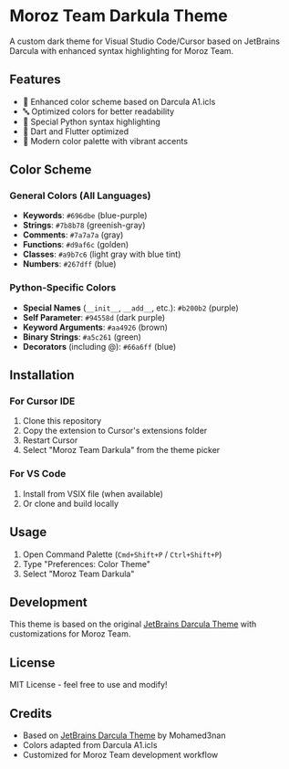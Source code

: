 # Moroz Team Darkula Theme

A custom dark theme for Visual Studio Code/Cursor based on JetBrains Darcula with enhanced syntax highlighting for Moroz Team.

## Features

- 🎨 Enhanced color scheme based on Darcula A1.icls
- 🔤 Optimized colors for better readability
- 🐍 Special Python syntax highlighting
- 🎯 Dart and Flutter optimized
- 🌈 Modern color palette with vibrant accents

## Color Scheme

### General Colors (All Languages)
- **Keywords**: `#696dbe` (blue-purple)
- **Strings**: `#7b8b78` (greenish-gray)
- **Comments**: `#7a7a7a` (gray)
- **Functions**: `#d9af6c` (golden)
- **Classes**: `#a9b7c6` (light gray with blue tint)
- **Numbers**: `#267dff` (blue)

### Python-Specific Colors
- **Special Names** (`__init__`, `__add__`, etc.): `#b200b2` (purple)
- **Self Parameter**: `#94558d` (dark purple)
- **Keyword Arguments**: `#aa4926` (brown)
- **Binary Strings**: `#a5c261` (green)
- **Decorators** (including @): `#66a6ff` (blue)

## Installation

### For Cursor IDE
1. Clone this repository
2. Copy the extension to Cursor's extensions folder
3. Restart Cursor
4. Select "Moroz Team Darkula" from the theme picker

### For VS Code
1. Install from VSIX file (when available)
2. Or clone and build locally

## Usage

1. Open Command Palette (`Cmd+Shift+P` / `Ctrl+Shift+P`)
2. Type "Preferences: Color Theme"
3. Select "Moroz Team Darkula"

## Development

This theme is based on the original [JetBrains Darcula Theme](https://github.com/Mohamed3nan/JetBrains-Darcula-Theme) with customizations for Moroz Team.

## License

MIT License - feel free to use and modify!

## Credits

- Based on [JetBrains Darcula Theme](https://github.com/Mohamed3nan/JetBrains-Darcula-Theme) by Mohamed3nan
- Colors adapted from Darcula A1.icls
- Customized for Moroz Team development workflow